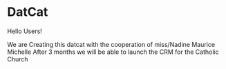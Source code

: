 # DatCat

Hello Users!

We are Creating this datcat with the cooperation of miss/Nadine Maurice Michelle
After 3 months we will be able to launch the CRM for the Catholic Church
